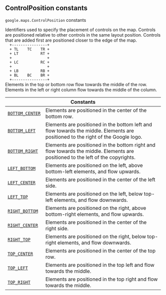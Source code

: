 
<devsite-heading text=" ControlPosition constants" for="ControlPosition" level="h2" link="" toc="" back-to-top=""><h2 id="ControlPosition" is-upgraded="">ControlPosition constants</h2></devsite-heading>
<p>
<code translate="no" dir="ltr"><span itemprop="path">google.maps</span>.<span itemprop="name">ControlPosition</span></code>
constants
</p>
<p>Identifiers used to specify the placement of controls on the map. Controls are positioned relative to other controls in the same layout position. Controls that are added first are positioned closer to the edge of the map. <code translate="no" dir="ltr"> <br>&nbsp;&nbsp;+----------------+ <br>&nbsp;&nbsp;+&nbsp;TL&nbsp;&nbsp;&nbsp;&nbsp;TC&nbsp;&nbsp;&nbsp;&nbsp;TR + <br>&nbsp;&nbsp;+&nbsp;LT&nbsp;&nbsp;&nbsp;&nbsp;&nbsp;&nbsp;&nbsp;&nbsp;&nbsp;&nbsp;RT + <br>&nbsp;&nbsp;+&nbsp;&nbsp;&nbsp;&nbsp;&nbsp;&nbsp;&nbsp;&nbsp;&nbsp;&nbsp;&nbsp;&nbsp;&nbsp;&nbsp;&nbsp;&nbsp;+ <br>&nbsp;&nbsp;+&nbsp;LC&nbsp;&nbsp;&nbsp;&nbsp;&nbsp;&nbsp;&nbsp;&nbsp;&nbsp;&nbsp;RC + <br>&nbsp;&nbsp;+&nbsp;&nbsp;&nbsp;&nbsp;&nbsp;&nbsp;&nbsp;&nbsp;&nbsp;&nbsp;&nbsp;&nbsp;&nbsp;&nbsp;&nbsp;&nbsp;+ <br>&nbsp;&nbsp;+&nbsp;LB&nbsp;&nbsp;&nbsp;&nbsp;&nbsp;&nbsp;&nbsp;&nbsp;&nbsp;&nbsp;RB + <br>&nbsp;&nbsp;+&nbsp;BL&nbsp;&nbsp;&nbsp;&nbsp;BC&nbsp;&nbsp;&nbsp;&nbsp;BR + <br>&nbsp;&nbsp;+----------------+ <br></code> Elements in the top or bottom row flow towards the middle of the row. Elements in the left or right column flow towards the middle of the column.</p>
<div class="devsite-table-wrapper"><table class="constants responsive" summary="ControlPosition constants">
<thead>
<tr><th colspan="2">Constants</th>
</tr></thead>
<tbody>
<tr id="ControlPosition.BOTTOM_CENTER">
<td itemprop="property"><code translate="no" dir="ltr"><a class="secret-link" href="#ControlPosition.BOTTOM_CENTER"><span>BOTTOM_CENTER</span></a></code></td>
<td>Elements are positioned in the center of the bottom row.</td>
</tr>
<tr id="ControlPosition.BOTTOM_LEFT">
<td itemprop="property"><code translate="no" dir="ltr"><a class="secret-link" href="#ControlPosition.BOTTOM_LEFT"><span>BOTTOM_LEFT</span></a></code></td>
<td>Elements are positioned in the bottom left and flow towards the middle. Elements are positioned to the right of the Google logo.</td>
</tr>
<tr id="ControlPosition.BOTTOM_RIGHT">
<td itemprop="property"><code translate="no" dir="ltr"><a class="secret-link" href="#ControlPosition.BOTTOM_RIGHT"><span>BOTTOM_RIGHT</span></a></code></td>
<td>Elements are positioned in the bottom right and flow towards the middle. Elements are positioned to the left of the copyrights.</td>
</tr>
<tr id="ControlPosition.LEFT_BOTTOM">
<td itemprop="property"><code translate="no" dir="ltr"><a class="secret-link" href="#ControlPosition.LEFT_BOTTOM"><span>LEFT_BOTTOM</span></a></code></td>
<td>Elements are positioned on the left, above bottom-left elements, and flow upwards.</td>
</tr>
<tr id="ControlPosition.LEFT_CENTER">
<td itemprop="property"><code translate="no" dir="ltr"><a class="secret-link" href="#ControlPosition.LEFT_CENTER"><span>LEFT_CENTER</span></a></code></td>
<td>Elements are positioned in the center of the left side.</td>
</tr>
<tr id="ControlPosition.LEFT_TOP">
<td itemprop="property"><code translate="no" dir="ltr"><a class="secret-link" href="#ControlPosition.LEFT_TOP"><span>LEFT_TOP</span></a></code></td>
<td>Elements are positioned on the left, below top-left elements, and flow downwards.</td>
</tr>
<tr id="ControlPosition.RIGHT_BOTTOM">
<td itemprop="property"><code translate="no" dir="ltr"><a class="secret-link" href="#ControlPosition.RIGHT_BOTTOM"><span>RIGHT_BOTTOM</span></a></code></td>
<td>Elements are positioned on the right, above bottom-right elements, and flow upwards.</td>
</tr>
<tr id="ControlPosition.RIGHT_CENTER">
<td itemprop="property"><code translate="no" dir="ltr"><a class="secret-link" href="#ControlPosition.RIGHT_CENTER"><span>RIGHT_CENTER</span></a></code></td>
<td>Elements are positioned in the center of the right side.</td>
</tr>
<tr id="ControlPosition.RIGHT_TOP">
<td itemprop="property"><code translate="no" dir="ltr"><a class="secret-link" href="#ControlPosition.RIGHT_TOP"><span>RIGHT_TOP</span></a></code></td>
<td>Elements are positioned on the right, below top-right elements, and flow downwards.</td>
</tr>
<tr id="ControlPosition.TOP_CENTER">
<td itemprop="property"><code translate="no" dir="ltr"><a class="secret-link" href="#ControlPosition.TOP_CENTER"><span>TOP_CENTER</span></a></code></td>
<td>Elements are positioned in the center of the top row.</td>
</tr>
<tr id="ControlPosition.TOP_LEFT">
<td itemprop="property"><code translate="no" dir="ltr"><a class="secret-link" href="#ControlPosition.TOP_LEFT"><span>TOP_LEFT</span></a></code></td>
<td>Elements are positioned in the top left and flow towards the middle.</td>
</tr>
<tr id="ControlPosition.TOP_RIGHT">
<td itemprop="property"><code translate="no" dir="ltr"><a class="secret-link" href="#ControlPosition.TOP_RIGHT"><span>TOP_RIGHT</span></a></code></td>
<td>Elements are positioned in the top right and flow towards the middle.</td>
</tr>
</tbody>
</table></div>
<script src="replace_links.js"></script>
